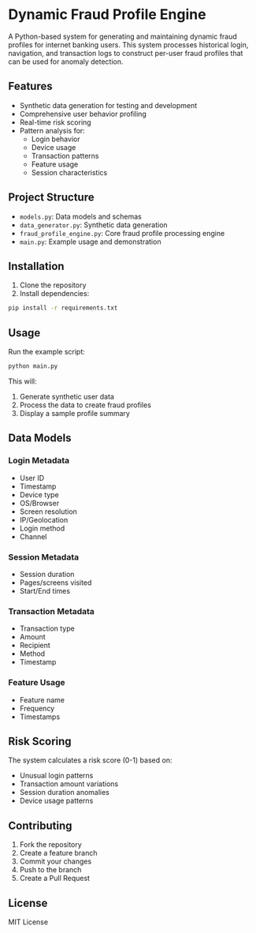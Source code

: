 # Dynamic Fraud Profile Engine

A Python-based system for generating and maintaining dynamic fraud profiles for internet banking users. This system processes historical login, navigation, and transaction logs to construct per-user fraud profiles that can be used for anomaly detection.

## Features

- Synthetic data generation for testing and development
- Comprehensive user behavior profiling
- Real-time risk scoring
- Pattern analysis for:
  - Login behavior
  - Device usage
  - Transaction patterns
  - Feature usage
  - Session characteristics

## Project Structure

- `models.py`: Data models and schemas
- `data_generator.py`: Synthetic data generation
- `fraud_profile_engine.py`: Core fraud profile processing engine
- `main.py`: Example usage and demonstration

## Installation

1. Clone the repository
2. Install dependencies:
```bash
pip install -r requirements.txt
```

## Usage

Run the example script:
```bash
python main.py
```

This will:
1. Generate synthetic user data
2. Process the data to create fraud profiles
3. Display a sample profile summary

## Data Models

### Login Metadata
- User ID
- Timestamp
- Device type
- OS/Browser
- Screen resolution
- IP/Geolocation
- Login method
- Channel

### Session Metadata
- Session duration
- Pages/screens visited
- Start/End times

### Transaction Metadata
- Transaction type
- Amount
- Recipient
- Method
- Timestamp

### Feature Usage
- Feature name
- Frequency
- Timestamps

## Risk Scoring

The system calculates a risk score (0-1) based on:
- Unusual login patterns
- Transaction amount variations
- Session duration anomalies
- Device usage patterns

## Contributing

1. Fork the repository
2. Create a feature branch
3. Commit your changes
4. Push to the branch
5. Create a Pull Request

## License

MIT License 